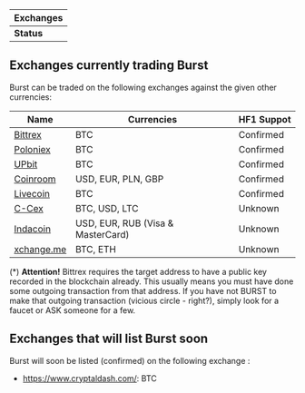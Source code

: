 | Exchanges  |
|------------|
| **Status** |

Exchanges currently trading Burst
---------------------------------

Burst can be traded on the following exchanges against the given other currencies:

| Name                                                             | Currencies                        | HF1 Suppot |
|------------------------------------------------------------------|-----------------------------------|------------|
| [Bittrex](https://bittrex.com/Market/Index?MarketName=BTC-burst) | BTC                               | Confirmed  |
| [Poloniex](https://poloniex.com/exchange#btc_burst)              | BTC                               | Confirmed  |
| [UPbit](https://upbit.com/exchange?code=CRIX.UPBIT.BTC-BURST)    | BTC                               | Confirmed  |
| [Coinroom](https://www.coinroom.com)                             | USD, EUR, PLN, GBP                | Confirmed  |
| [Livecoin](https://www.livecoin.net/)                            | BTC                               | Confirmed  |
| [C-Cex](https://c-cex.com/?p=burst-btc)                          | BTC, USD, LTC                     | Unknown    |
| [Indacoin](https://indacoin.com)                                 | USD, EUR, RUB (Visa & MasterCard) | Unknown    |
| [xchange.me](https://xchange.me/)                                | BTC, ETH                          | Unknown    |

(\*) **Attention!** Bittrex requires the target address to have a public key recorded in the blockchain already. This usually means you must have done some outgoing transaction from that address. If you have not BURST to make that outgoing transaction (vicious circle - right?), simply look for a faucet or ASK someone for a few.

Exchanges that will list Burst soon
-----------------------------------

Burst will soon be listed (confirmed) on the following exchange :

-   <https://www.cryptaldash.com/>: BTC

